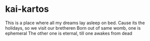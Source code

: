 # kai-kartos
This is a place where all my dreams lay asleep on bed.
Cause its the holidays, so we visit our bretheren
Born out of same womb, one is ephemeral
The other one is eternal, till one awakes from dead
